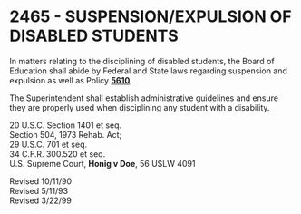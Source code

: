 2465 - SUSPENSION/EXPULSION OF DISABLED STUDENTS
================================================

In matters relating to the disciplining of disabled students, the Board
of Education shall abide by Federal and State laws regarding suspension
and expulsion as well as Policy [**5610**](po5610.htm).

The Superintendent shall establish administrative guidelines and ensure
they are properly used when disciplining any student with a disability.

20 U.S.C. Section 1401 et seq.\
 Section 504, 1973 Rehab. Act;\
 29 U.S.C. 701 et seq.\
 34 C.F.R. 300.520 et seq.\
 U.S. Supreme Court, **Honig v Doe**, 56 USLW 4091

Revised 10/11/90\
 Revised 5/11/93\
 Revised 3/22/99
